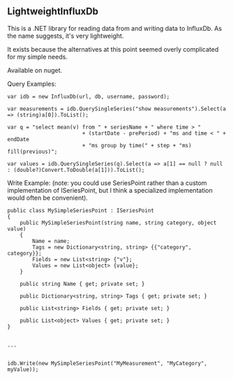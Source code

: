 ## LightweightInfluxDb

This is a .NET library for reading data from and writing data to InfluxDb. As the name suggests, it's very lightweight.

It exists because the alternatives at this point seemed overly complicated for my simple needs.

Available on nuget.

Query Examples:

	var idb = new InfluxDb(url, db, username, password);
	
	var measurements = idb.QuerySingleSeries("show measurements").Select(a => (string)a[0]).ToList();
	
	var q = "select mean(v) from " + seriesName + " where time > "
            	            + (startDate - prePeriod) + "ms and time < " + endDate 
                	        + "ms group by time(" + step + "ms) fill(previous)";
                        
    var values = idb.QuerySingleSeries(q).Select(a => a[1] == null ? null : (double?)Convert.ToDouble(a[1])).ToList();
	
	
Write Example:
(note: you could use SeriesPoint rather than a custom implementation of ISeriesPoint, but I think a specialized implementation would often be convenient).

	public class MySimpleSeriesPoint : ISeriesPoint
    {
        public MySimpleSeriesPoint(string name, string category, object value)
        {
            Name = name;
            Tags = new Dictionary<string, string> {{"category", category}};
            Fields = new List<string> {"v"};
            Values = new List<object> {value};
        }
        
        public string Name { get; private set; }
        
        public Dictionary<string, string> Tags { get; private set; }
        
        public List<string> Fields { get; private set; }
        
        public List<object> Values { get; private set; }
    }
	
	
	...
	
	
	idb.Write(new MySimpleSeriesPoint("MyMeasurement", "MyCategory", myValue));
	